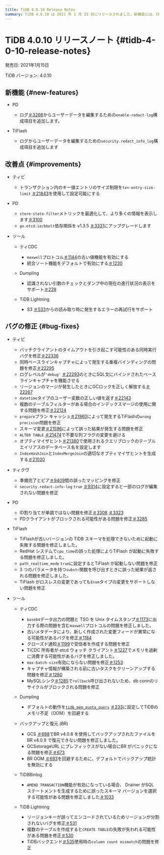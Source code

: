 ```yaml
---
title: TiDB 4.0.10 Release Notes
summary: TiDB 4.0.10 は 2021 年 1 月 15 日にリリースされました。新機能には、ログからのユーザー データの編集や、キー値エントリのサイズ制限の設定が含まれます。バグ修正では、同時実行の問題、重複バインディング、および誤った結果に対処しています。改善点には、最適化されたメトリックとアップグレードされた依存関係が含まれます。TiCDC、 Dumpling、Backup & Restore、TiDB Binlog、 TiDB Lightningなどのさまざまなツールも更新および修正されています。
---
```


# TiDB 4.0.10 リリースノート {#tidb-4-0-10-release-notes}

発売日: 2021年1月15日

TiDB バージョン: 4.0.10

## 新機能 {#new-features}

-   PD

    -   ログ[＃3266](https://github.com/pingcap/pd/pull/3266)からユーザーデータを編集するための`enable-redact-log`構成項目を追加します。

-   TiFlash

    -   ログからユーザーデータを編集するための`security.redact_info_log`構成項目を追加します

## 改善点 {#improvements}

-   ティビ

    -   トランザクション内のキー値エントリのサイズ制限を`txn-entry-size-limit` [＃21843](https://github.com/pingcap/tidb/pull/21843)を使用して設定可能にする

-   PD

    -   `store-state-filter`メトリックを最適化して、より多くの情報を表示します[＃3100](https://github.com/tikv/pd/pull/3100)
    -   `go.etcd.io/bbolt`依存関係を v1.3.5 [＃3331](https://github.com/tikv/pd/pull/3331)にアップグレードします

-   ツール

    -   ティCDC

        -   `maxwell`プロトコル[＃1144](https://github.com/pingcap/tiflow/pull/1144)の古い値機能を有効にする
        -   統合ソート機能をデフォルトで有効にする[＃1230](https://github.com/pingcap/tiflow/pull/1230)

    -   Dumpling

        -   認識されない引数のチェックとダンプ中の現在の進行状況の表示をサポート[＃228](https://github.com/pingcap/dumpling/pull/228)

    -   TiDB Lightning

        -   S3 [＃533](https://github.com/pingcap/tidb-lightning/pull/533)からの読み取り時に発生するエラーの再試行をサポート

## バグの修正 {#bug-fixes}

-   ティビ

    -   バッチクライアントのタイムアウトを引き起こす可能性のある同時実行バグを修正[＃22336](https://github.com/pingcap/tidb/pull/22336)
    -   同時ベースラインキャプチャによって発生する重複バインディングの問題を修正[＃22295](https://github.com/pingcap/tidb/pull/22295)
    -   ログレベルが`'debug'` [＃22293](https://github.com/pingcap/tidb/pull/22293)のときにSQL文にバインドされたベースラインキャプチャを機能させる
    -   リージョンのマージが発生したときにGCロックを正しく解放する[＃22267](https://github.com/pingcap/tidb/pull/22267)
    -   `datetime`タイプのユーザー変数の正しい値を返す[＃22143](https://github.com/pingcap/tidb/pull/22143)
    -   複数のテーブルフィルターがある場合のインデックスマージの使用に関する問題を修正[＃22124](https://github.com/pingcap/tidb/pull/22124)
    -   `prepare`プラン キャッシュ[＃21960](https://github.com/pingcap/tidb/pull/21960)によって発生するTiFlashの`wrong precision`問題を修正
    -   スキーマ変更[＃21596](https://github.com/pingcap/tidb/pull/21596)によって誤った結果が発生する問題を修正
    -   `ALTER TABLE` [＃21474](https://github.com/pingcap/tidb/pull/21474)で不要な列フラグの変更を避ける
    -   オプティマイザヒント[＃21380](https://github.com/pingcap/tidb/pull/21380)で使用されるクエリブロックのテーブルエイリアスのデータベース名を設定します
    -   `IndexHashJoin`と`IndexMergeJoin`の適切なオプティマイザヒントを生成する[＃21020](https://github.com/pingcap/tidb/pull/21020)

-   ティクヴ

    -   準備完了とピア[＃9409](https://github.com/tikv/tikv/pull/9409)間の誤ったマッピングを修正
    -   `security.redact-info-log` `true` [＃9314](https://github.com/tikv/tikv/pull/9314)に設定すると一部のログが編集されない問題を修正

-   PD

    -   ID割り当てが単調ではない問題を修正[＃3308](https://github.com/tikv/pd/pull/3308) [＃3323](https://github.com/tikv/pd/pull/3323)
    -   PDクライアントがブロックされる可能性がある問題を修正[＃3285](https://github.com/pingcap/pd/pull/3285)

-   TiFlash

    -   TiFlashが古いバージョンの TiDB スキーマを処理できないために起動に失敗する問題を修正しました。
    -   RedHat システムで`cpu_time`の誤った処理によりTiFlash が起動に失敗する問題を修正しました。
    -   `path_realtime_mode` `true`に設定するとTiFlash が起動しない問題を修正
    -   3 つのパラメータを持つ`substr`関数を呼び出すときに誤った結果が返される問題を修正しました。
    -   TiFlash がロスレスの変更であっても`Enum`タイプの変更をサポートしない問題を修正

-   ツール

    -   ティCDC

        -   `base64`データ出力の問題と TSO を Unix タイムスタンプ[＃1173](https://github.com/pingcap/tiflow/pull/1173)に出力する際の問題を含む`maxwell`プロトコルの問題を修正しました。
        -   古いメタデータにより、新しく作成された変更フィードが異常になる可能性があるバグを修正[＃1184](https://github.com/pingcap/tiflow/pull/1184)
        -   クローズド通知[＃1199](https://github.com/pingcap/tiflow/pull/1199)で受信者を作成する問題を修正
        -   TiCDC 所有者が etcd ウォッチ クライアント[＃1227](https://github.com/pingcap/tiflow/pull/1227)でメモリを過剰に消費する可能性があるバグを修正しました。
        -   `max-batch-size`有効にならない問題を修正[＃1253](https://github.com/pingcap/tiflow/pull/1253)
        -   キャプチャ情報が構築される前に古いタスクをクリーンアップする問題を修正[＃1280](https://github.com/pingcap/tiflow/pull/1280)
        -   MySQLシンク[＃1285](https://github.com/pingcap/tiflow/pull/1285)で`rollback`呼び出されないため、db connのリサイクルがブロックされる問題を修正

    -   Dumpling

        -   デフォルトの動作を[`tidb_mem_quota_query`](/system-variables.md#tidb_mem_quota_query) [＃233](https://github.com/pingcap/dumpling/pull/233)に設定してTiDBのメモリ不足（OOM）を回避する

    -   バックアップと復元 (BR)

        -   GCS [＃688](https://github.com/pingcap/br/pull/688)でBR v4.0.8 を使用してバックアップされたファイルをBR v4.0.9 で復元できない問題を修正しました。
        -   GCSstorageURL にプレフィックスがない場合にBR がパニックになる問題を修正[＃673](https://github.com/pingcap/br/pull/673)
        -   BR OOM [＃693](https://github.com/pingcap/br/pull/693)を回避するために、デフォルトでバックアップ統計を無効にする

    -   TiDBBinlog

        -   `AMEND TRANSACTION`機能が有効になっている場合、 Drainer がSQL ステートメントを生成するために誤ったスキーマ バージョンを選択する可能性がある問題を修正しました[＃1033](https://github.com/pingcap/tidb-binlog/pull/1033)

    -   TiDB Lightning

        -   リージョンキーが誤ってエンコードされているためリージョンが分割されないバグを修正[＃531](https://github.com/pingcap/tidb-lightning/pull/531)
        -   複数のテーブルを作成すると`CREATE TABLE`の失敗が失われる可能性がある問題を修正[＃530](https://github.com/pingcap/tidb-lightning/pull/530)
        -   TiDBバックエンド[＃535](https://github.com/pingcap/tidb-lightning/pull/535)使用時の`column count mismatch`の問題を修正
